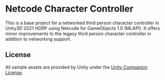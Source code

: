 # Netcode Character Controller

This is a base project for a networked third person character controller in Unity3D 2021 HDRP using Netcode for GameObjects 1.0 (MLAPI). It offers minor improvements to the legacy third person character controller in addition to networking support. 

## License
All sample assets are provided by Unity under the [Unity Companion License](https://docs-multiplayer.unity3d.com/).
